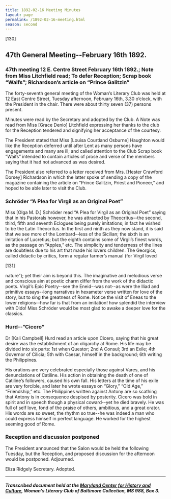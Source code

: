 ```yaml
---
title: 1892-02-16 Meeting Minutes
layout: page
permalink: /1892-02-16-meeting.html
season: second
---
```


<style>
    #maincontent{
        font-size:1.4em;
    }
</style>
[130]

## 47th General Meeting--February 16th 1892.

### 47th meeting 12 E. Centre Street February 16th 1892.; Note from Miss Litchfield read; To defer Reception; Scrap book “Waifs”; Richardson’s article on “Prince Galitzin”

The forty-seventh general meeting of the Woman’s Literary Club was held at 12 East Centre Street, Tuesday afternoon, February 16th, 3.30 o’clock, with the President in the chair. There were about thirty seven (37) persons present.

Minutes were read by the Secretary and adopted by the Club. A Note was read from Miss [Grace Denio] Litchfield expressing her thanks to the club for the Reception tendered and signifying her acceptance of the courtesy.

The President stated that Miss [Louisa Courtland Osburne] Haughton would like the Reception deferred until after Lent as many persons have engagements and many are ill; and called attention to the Club Scrap book “Waifs” intended to contain articles of prose and verse of the members saying that it had not advanced as was desired.

The President also referred to a letter received from Mrs. [Hester Crawford Dorsey] Richardson in which the latter spoke of sending a copy of the magazine containing the article on “Prince Galitzin, Priest and Pioneer,” and hoped to be able later to visit the Club.

### Schröder “A Plea for Virgil as an Original Poet”

Miss [Olga M. D.] Schröder read “A Plea for Virgil as an Original Poet” saying that in his Pastorals however, he was attracted by Theocritus--the second, third, fifth and seventh Eclogues being purely imitations; in fact he wished to be the Latin Theocritus. In the first and ninth as they now stand, it is said that we see more of the Lombard--less of the Sicilian; the sixth is an imitation of Lucretius; but the eighth contains some of Virgil’s finest words, as the passage on “Apples,” etc. The simplicity and tenderness of the lines are doubtless due to his art that made his lovers children. The Georgics, called didactic by critics, form a regular farmer’s manual (for Virgil loved

[131]

nature”); yet their aim is beyond this. The imaginative and melodious verse and conscious aim at poetic charm differ from the work of the didactic poets. Virgil’s Epic Poetry--see the Eneid--was not--as were the Iliad and primitive essays--long narratives in hexameter verse written for love of the story, but to sing the greatness of Rome. Notice the visit of Eneas to the lower religions--how far is that from an imitation! how splendid the interview with Dido! Miss Schröder would be most glad to awake a deeper love for the classics.

### Hurd--”Cicero”

Dr [Kali Campbell] Hurd read an article upon Cicero, saying that his great desire was the establishment of an oligarchy at Rome. His life may be divided into six parts: 1st when Questor; 2nd A Consul; 3rd an Exile; 4th Governor of Cilicia; 5th with Caesar, himself in the background; 6th writing the Philippines.

His orations are very celebrated especially those against Vares, and his denunciations of Catiline. His action in obtaining the death of one of Catiline’s followers, caused his own fall. His letters at the time of his exile are very forcible, and later he wrote essays on “Glory,” “Old Age,” “Friendship,” etc. The Philippines written against Antony are so scathing that Antony is in consequence despised by posterity. Cicero was bold in spirit and in speech though a physical coward--yet he died bravely. He was full of self love, fond of the praise of others, ambitious, and a great orator. His words are so sweet, the rhythm so true--he was indeed a man who could express himself in perfect language. He worked for the highest seeming good of Rome.

### Reception and discussion postponed

The President announced that the Salon would be held the following Tuesday, but the Reception, and proposed discussion for the afternoon would be postponed. Adjourned.

Eliza Ridgely
Secretary.
Adopted.

<hr>

##### Transcribed document held at the [Maryland Center for History and Culture](http://mdhs.org/), Woman's Literary Club of Baltimore Collection, MS 988, Box 3. 